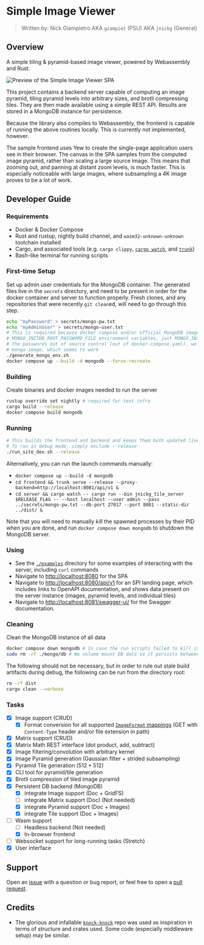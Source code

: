 # Simple Image Viewer

> Written by: Nick Giampietro
> AKA `giampiet` (PSU)
> AKA `jnickg` (General)

## Overview

A simple tiling & pyramid-based image viewer, powered by Webassembly and Rust.

![Preview of the Simple Image Viewer SPA](./res/preview.png)

This project contains a backend server capable of computing an image pyramid, tiling pyramid levels into arbitrary sizes, and brotli compressing tiles. They are then made available using a simple REST API. Results are stored in a MongoDB instance for persistence.

Because the library also compiles to Webassembly, the frontend is capable of running the above routines locally. This is currently not implemented, however.

The sample frontend uses Yew to create the single-page application users see in their browser. The canvas in the SPA samples from the computed image pyramid, rather than scaling a large source image. This means that zooming out, and panning at distant zoom levels, is much faster. This is especially noticeable with large images, where subsampling a 4K image proves to be a lot of work.

## Developer Guide

### Requirements

- Docker & Docker Compose
- Rust and rustup, nightly build channel, and `wasm32-unknown-unknown` toolchain installed
- Cargo, and associated tools (e.g. `cargo clippy`, [`cargo watch`](https://crates.io/crates/cargo-watch), and [`trunk`](https://trunkrs.dev/))
- Bash-like terminal for running scripts

### First-time Setup

Set up admin user credentials for the MongoDB container. The generated files live in the `secrets` directory, and need to be present in order for the docker container and server to function properly. Fresh clones, and any repositories that were recently `git clean`ed, will need to go through this step.

```bash
echo "myPassword" > secrets/mongo-pw.txt
echo "myAdminUser" > secrets/mongo-user.txt
# This is required because docker compose and/or official MongoDB image is jank and won't honor
# MONGO_INITDB_ROOT_PASSWORD_FILE environment variables, just MONGO_INITDB_ROOT_PASSWORD. To keep
# the passwords out of source control (out of docker-compose.yaml), we make an env file for the
# mongo image, which seems to work
./generate_mongo_env.sh
docker compose up --build -d mongodb --force-recreate
```

### Building

Create binaries and docker images needed to run the server

```bash
rustup override set nightly # required for test infra
cargo build --release
docker compose build mongodb
```

### Running

```bash
# This builds the frontend and backend and keeps them both updated live as files change.
# To run in debug mode, simply exclude --release
./run_site_dev.sh --release
```

Alternatively, you can run the launch commands manually:

- `docker compose up --build -d mongodb`
- `cd frontend && trunk serve --release --proxy-backend=http://localhost:8081/api/v1 &`
- `cd server && cargo watch -- cargo run --bin jnickg_tile_server $RELEASE_FLAG -- --host localhost --user admin --pass ../secrets/mongo-pw.txt --db-port 27017 --port 8081 --static-dir ../dist/ &`

Note that you will need to manually kill the spawned processes by their PID when you are done, and run `docker compose down mongodb` to shutdown the MongoDB server.

### Using

- See the [`./examples`](./examples/) directory for some examples of interacting with the server, including `curl` commands
- Navigate to [http://localhost:8080](http://localhost:8080) for the SPA
- Navigate to [http://localhost:8080/api/v1](http://localhost:8080/api/v1/) for an SPI landing page, which includes links to OpenAPI documentation, and shows data present on the server instance (images, pyramid levels, and individual tiles)
- Navigate to [http://localhost:8081/swagger-ui/](http://localhost:8081/swagger-ui/) for the Swagger documentation.

### Cleaning

Clean the MongoDB instance of all data

```bash
docker compose down mongodb # In case the run scripts failed to kill it
sudo rm -rf ./mongo/db # We volume mount DB data so it persists between sessions. This clears local files
```

The following should not be necessary, but in order to rule out stale build artifacts during debug, the following can be run from the directory root:

```bash
rm -rf dist
cargo clean --verbose
```

### Tasks

- [x] Image support (CRUD)
  - [x] Format conversion for all supported [`ImageFormat` mappings](https://docs.rs/image/latest/image/enum.ImageFormat.html#variants) (GET with `Content-Type` header and/or file extension in path)
- [x] Matrix support (CRUD)
- [x] Matrix Math REST interface (dot product, add, subtract)
- [x] Image filtering/convolution with arbitrary kernel
- [x] Image Pyramid generation (Gaussian filter + strided subsampling)
- [x] Pyramid Tile generation ($\text{512}\times\text{512}$)
- [x] CLI tool for pyramid/tile generation
- [x] Brotli compression of tiled image pyramid
- [x] Persistent DB backend (MongoDB)
  - [x] integrate Image support (Doc + GridFS)
  - [ ] integrate Matrix support (Doc) (Not needed)
  - [x] integrate Pyramid support (Doc + Images)
  - [x] integrate Tile support (Doc + Images)
- [ ] Wasm support
  - [ ] Headless backend (Not needed)
  - [x] In-browser frontend
- [ ] Websocket support for long-running tasks (Stretch)
- [x] User interface

## Support

Open an [issue](https://github.com/jnickg/rust-explorations/issues) with a question or bug report, or feel free to open a [pull request](https://github.com/jnickg/rust-explorations/pulls).

## Credits

- The glorious and infallable [`knock-knock`](https://github.com/pdx-cs-rust-web/knock-knock) repo was used as inspiration in terms of structure and crates used. Some code (especially middleware setup) may be similar.
